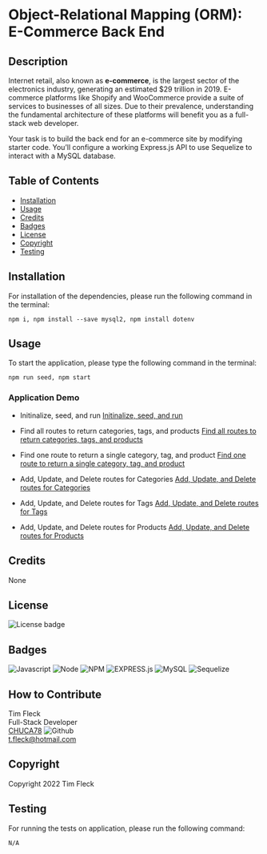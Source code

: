 # Object-Relational Mapping (ORM): E-Commerce Back End

## Description

Internet retail, also known as **e-commerce**, is the largest sector of the electronics industry, generating an estimated $29 trillion in 2019. E-commerce platforms like Shopify and WooCommerce provide a suite of services to businesses of all sizes. Due to their prevalence, understanding the fundamental architecture of these platforms will benefit you as a full-stack web developer.

Your task is to build the back end for an e-commerce site by modifying starter code. You’ll configure a working Express.js API to use Sequelize to interact with a MySQL database.

## Table of Contents

- [Installation](#installation)
- [Usage](#usage)
- [Credits](#credits)
- [Badges](#badges)
- [License](#license)
- [Copyright](#copyright)
- [Testing](#testing)

## Installation

For installation of the dependencies, please run the following command in the terminal:

```
npm i, npm install --save mysql2, npm install dotenv
```

## Usage

To start the application, please type the following command in the terminal:

```
npm run seed, npm start
```
### Application Demo

- Initinalize, seed, and run [Initinalize, seed, and run](https://user-images.githubusercontent.com/97859682/207977873-dc1510f5-0bde-4917-ab09-3544c2dec428.webm)

- Find all routes to return categories, tags, and products [Find all routes to return categories, tags, and products](https://user-images.githubusercontent.com/97859682/207977898-c6673e67-b182-4dda-996e-1a53535c456a.webm)

- Find one route to return a single category, tag, and product [Find one route to return a single category, tag, and product](https://user-images.githubusercontent.com/97859682/207986142-496c5a9a-9294-487f-9e6a-3ce6eb730238.webm)

- Add, Update, and Delete routes for Categories [Add, Update, and Delete routes for Categories](https://user-images.githubusercontent.com/97859682/207986150-b7e8b3f3-47a7-4525-be2c-cddc4430497d.webm)

- Add, Update, and Delete routes for Tags [Add, Update, and Delete routes for Tags](https://user-images.githubusercontent.com/97859682/207977938-3077874c-7810-46e6-a4d5-d8c4e9949ba6.webm)

- Add, Update, and Delete routes for Products [Add, Update, and Delete routes for Products](https://user-images.githubusercontent.com/97859682/207986119-908011eb-39ac-46cd-8e74-f2c7fae4ae9b.webm)

## Credits

None

## License

![License badge](https://img.shields.io/badge/license-MIT-blue.svg)

## Badges

![Javascript](https://img.shields.io/badge/JavaScript-323330?style=for-the-badge&logo=javascript&logoColor=F7DF1E)
![Node](https://img.shields.io/badge/Node.js-43853D?style=for-the-badge&logo=node.js&logoColor=white)
![NPM](https://img.shields.io/badge/npm-yellow?style=for-the-badge&logo=NPM)
![EXPRESS.js](https://img.shields.io/badge/express-JS-yellow?style=for-the-badge&logo=experts-exchange)
![MySQL](https://img.shields.io/badge/MySQL-005C84?style=for-the-badge&logo=mysql&logoColor=white)
![Sequelize](https://img.shields.io/badge/sequelize-323330?style=for-the-badge&logo=sequelize&logoColor=blue)

## How to Contribute

Tim Fleck<br />
Full-Stack Developer<br />
[CHUCA78](https://github.com/Chuca78) ![Github](https://img.shields.io/badge/GitHub-100000?style=for-the-badge&logo=github&logoColor=white)<br />
t.fleck@hotmail.com

## Copyright

Copyright 2022 Tim Fleck

## Testing

For running the tests on application, please run the following command:

```
N/A
```

